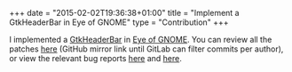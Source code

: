 +++
date = "2015-02-02T19:36:38+01:00"
title = "Implement a GtkHeaderBar in Eye of GNOME"
type = "Contribution"
+++

I implemented a
[GtkHeaderBar](https://developer.gnome.org/gtk3/stable/GtkHeaderBar.html) in
[Eye of GNOME](https://wiki.gnome.org/Apps/EyeOfGnome). You can review all the
patches [here](https://github.com/GNOME/eog/commits/master?author=hjdskes)
(GitHub mirror link until GitLab can filter commits per author), or view the
relevant bug reports [here](https://bugzilla.gnome.org/show_bug.cgi?id=740426)
and [here](https://bugzilla.gnome.org/show_bug.cgi?id=741050).
